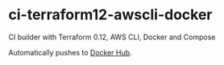 # ci-terraform12-awscli-docker

CI builder with Terraform 0.12, AWS CLI, Docker and Compose

Automatically pushes to [Docker Hub](https://hub.docker.com/r/gatehill/ci-terraform12-awscli-docker).
